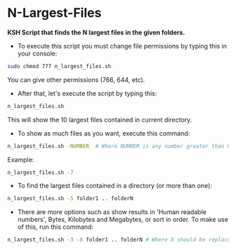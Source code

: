 N-Largest-Files
===============

**KSH Script that finds the N largest files in the given folders.**

- To execute this script you must change file permissions by typing this in your console:

```bash
sudo chmod 777 n_largest_files.sh
```

You can give other permissions (766, 644, etc).

- After that, let's execute the script by typing this:

```bash
n_largest_files.sh
```

This will show the 10 largest files contained in current directory.


- To show as much files as you want, execute this command:

```bash
n_largest_files.sh -NUMBER  # Where NUMBER is any number greater than 0
```

Example:

```bash
n_largest_files.sh -7
```

- To find the largest files contained in a directory (or more than one):

```bash
n_largest_files.sh -5 folder1 .. folderN
```

- There are more options such as show results in 'Human readable numbers', Bytes, Kilobytes and Megabytes, or sort in order.
To make use of this, run this command:

```bash
n_largest_files.sh -3 -X folder1 .. folderN # Where X should be replaced with (h:human, b:bytes, k:KB, m:MB, s:sort)
```
